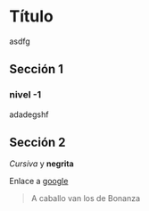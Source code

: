 Título
======

asdfg

## Sección 1
### nivel -1
adadegshf

Sección 2
---------

_Cursiva_ y **negrita**

Enlace a [google](http://www.google.com)

> A caballo van los de Bonanza


